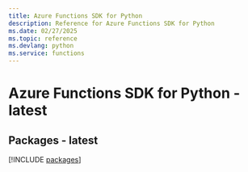 ```yaml
---
title: Azure Functions SDK for Python
description: Reference for Azure Functions SDK for Python
ms.date: 02/27/2025
ms.topic: reference
ms.devlang: python
ms.service: functions
---
```

# Azure Functions SDK for Python - latest
## Packages - latest
[!INCLUDE [packages](functions-index.md)]